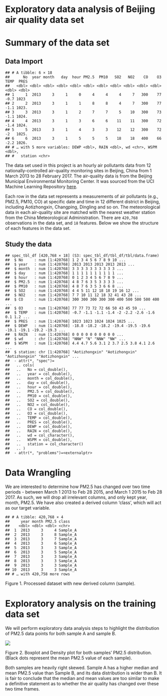 Exploratory data analysis of Beijing air quality data set
================

# Summary of the data set

## Data Import

    ## # A tibble: 6 × 18
    ##      No  year month   day  hour PM2.5  PM10   SO2   NO2    CO    O3  TEMP  PRES
    ##   <dbl> <dbl> <dbl> <dbl> <dbl> <dbl> <dbl> <dbl> <dbl> <dbl> <dbl> <dbl> <dbl>
    ## 1     1  2013     3     1     0     4     4     4     7   300    77  -0.7 1023 
    ## 2     2  2013     3     1     1     8     8     4     7   300    77  -1.1 1023.
    ## 3     3  2013     3     1     2     7     7     5    10   300    73  -1.1 1024.
    ## 4     4  2013     3     1     3     6     6    11    11   300    72  -1.4 1024.
    ## 5     5  2013     3     1     4     3     3    12    12   300    72  -2   1025.
    ## 6     6  2013     3     1     5     5     5    18    18   400    66  -2.2 1026.
    ## # … with 5 more variables: DEWP <dbl>, RAIN <dbl>, wd <chr>, WSPM <dbl>,
    ## #   station <chr>

The data set used in this project is an hourly air pollutants data from
12 nationally-controlled air-quality monitoring sites in Beijing, China
from 1 March 2013 to 28 February 2017. The air-quality data is from the
Beijing Municipal Environmental Monitoring Center. It was sourced from
the UCI Machine Learning Repository
[here](https://archive-beta.ics.uci.edu/ml/datasets/beijing+multi+site+air+quality+data).

Each row in the data set represents a measurements of air pollutants
(e.g., PM2.5, PM10, CO) at specific date and time in 12 different
district in Beijing, including Aotizhongxin, Changping, Dingling and so
on. The meteorological data in each air-quality site are matched with
the nearest weather station from the China Meteorological
Administration. There are `420,768` observations in the data set, and
`18` features. Below we show the structure of each features in the data
set.

## Study the data

    ## spec_tbl_df [420,768 × 18] (S3: spec_tbl_df/tbl_df/tbl/data.frame)
    ##  $ No     : num [1:420768] 1 2 3 4 5 6 7 8 9 10 ...
    ##  $ year   : num [1:420768] 2013 2013 2013 2013 2013 ...
    ##  $ month  : num [1:420768] 3 3 3 3 3 3 3 3 3 3 ...
    ##  $ day    : num [1:420768] 1 1 1 1 1 1 1 1 1 1 ...
    ##  $ hour   : num [1:420768] 0 1 2 3 4 5 6 7 8 9 ...
    ##  $ PM2.5  : num [1:420768] 4 8 7 6 3 5 3 3 3 3 ...
    ##  $ PM10   : num [1:420768] 4 8 7 6 3 5 3 6 6 8 ...
    ##  $ SO2    : num [1:420768] 4 4 5 11 12 18 18 19 16 12 ...
    ##  $ NO2    : num [1:420768] 7 7 10 11 12 18 32 41 43 28 ...
    ##  $ CO     : num [1:420768] 300 300 300 300 300 400 500 500 500 400 ...
    ##  $ O3     : num [1:420768] 77 77 73 72 72 66 50 43 45 59 ...
    ##  $ TEMP   : num [1:420768] -0.7 -1.1 -1.1 -1.4 -2 -2.2 -2.6 -1.6 0.1 1.2 ...
    ##  $ PRES   : num [1:420768] 1023 1023 1024 1024 1025 ...
    ##  $ DEWP   : num [1:420768] -18.8 -18.2 -18.2 -19.4 -19.5 -19.6 -19.1 -19.1 -19.2 -19.3 ...
    ##  $ RAIN   : num [1:420768] 0 0 0 0 0 0 0 0 0 0 ...
    ##  $ wd     : chr [1:420768] "NNW" "N" "NNW" "NW" ...
    ##  $ WSPM   : num [1:420768] 4.4 4.7 5.6 3.1 2 3.7 2.5 3.8 4.1 2.6 ...
    ##  $ station: chr [1:420768] "Aotizhongxin" "Aotizhongxin" "Aotizhongxin" "Aotizhongxin" ...
    ##  - attr(*, "spec")=
    ##   .. cols(
    ##   ..   No = col_double(),
    ##   ..   year = col_double(),
    ##   ..   month = col_double(),
    ##   ..   day = col_double(),
    ##   ..   hour = col_double(),
    ##   ..   PM2.5 = col_double(),
    ##   ..   PM10 = col_double(),
    ##   ..   SO2 = col_double(),
    ##   ..   NO2 = col_double(),
    ##   ..   CO = col_double(),
    ##   ..   O3 = col_double(),
    ##   ..   TEMP = col_double(),
    ##   ..   PRES = col_double(),
    ##   ..   DEWP = col_double(),
    ##   ..   RAIN = col_double(),
    ##   ..   wd = col_character(),
    ##   ..   WSPM = col_double(),
    ##   ..   station = col_character()
    ##   .. )
    ##  - attr(*, "problems")=<externalptr>

# Data Wrangling

We are interested to determine how PM2.5 has changed over two time
periods - between March 1 2013 to Feb 28 2015, and March 1 2015 to Feb
28 2017. As such, we will drop all irrelevant columns, and only kept
year, month, PM2.5. We have also created a derived column ‘class’, which
will act as our target variable.

    ## # A tibble: 420,768 × 4
    ##     year month PM2.5 class   
    ##    <dbl> <dbl> <dbl> <chr>   
    ##  1  2013     3     4 Sample_A
    ##  2  2013     3     8 Sample_A
    ##  3  2013     3     7 Sample_A
    ##  4  2013     3     6 Sample_A
    ##  5  2013     3     3 Sample_A
    ##  6  2013     3     5 Sample_A
    ##  7  2013     3     3 Sample_A
    ##  8  2013     3     3 Sample_A
    ##  9  2013     3     3 Sample_A
    ## 10  2013     3     3 Sample_A
    ## # … with 420,758 more rows

Figure 1. Processed dataset with new derived column (sample).

# Exploratory analysis on the training data set

We will perform exploratory data analysis steps to highlight the
distribution of PM2.5 data points for both sample A and sample B.

![](Beijing_air_quality_files/figure-gfm/EDA%20boxplot%20and%20density%20plot-1.png)<!-- -->

Figure 2. Boxplot and Density plot for both samples’ PM2.5 distribution.
(Black dots represent the mean PM2.5 value of each sample).

Both samples are heavily right skewed. Sample A has a higher median and
mean PM2.5 value than Sample B, and its data distribution is wider than
B. It is fair to conclude that the median and mean values are too
similar to make a definitive statement as to whether the air quality has
changed over these two time frames.
